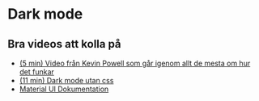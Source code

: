 # Dark mode

## Bra videos att kolla på

-   [(5 min) Video från Kevin Powell som går igenom allt de mesta om hur det funkar](https://youtu.be/_yCgeXFAXTM)
-   [(11 min) Dark mode utan css](https://youtu.be/n3lcjY4Mm00)
-   [Material UI Dokumentation](https://mui.com/material-ui/customization/dark-mode/)
